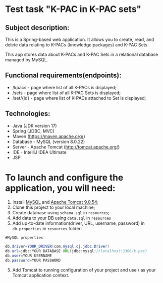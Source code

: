 # Test task "K-PAC in K-PAC sets"

## Subject description:
This is a Spring-based web application. It allows you to create, read, and delete data relating to K-PACs (knowledge packages) and K-PAC Sets.

This app stores data about K-PACs and K-PAC Sets in a relational database managed by MySQL.

## Functional requirements(endpoints):
- /kpacs - page where list of all K-PACs is displayed;
- /sets - page where list of all K-PAC Sets is displayed;
- /set/{id} - page where list of K-PACs attached to Set is displayed;

## Technologies:
- Java (JDK version 17)
- Spring (JDBC, MVC)
- Maven (https://maven.apache.org/)
- Database - MySQL (version 8.0.22)
- Server - Apache Tomcat (http://tomcat.apache.org/)
- IDE - IntelliJ IDEA Ultimate
- JSP

# To launch and configure the application, you will need:
1. Install [MySQL](https://dev.mysql.com/downloads/) and [Apache Tomcat 9.0.54](https://tomcat.apache.org/download-90.cgi);
2. Clone this project to your local machine;
3. Create database using ```schema.sql``` in ```resources```;
4. Add data to your DB using ```data.sql``` in ```resources```
5. Add up-to-date information(driver, URL, username, password) in ```db.properties``` in ```resources``` folder:
``` java
#MySQL properties

db.driver=YOUR_DRIVER(com.mysql.cj.jdbc.Driver)
db.url=jdbc:YOUR DATABASE URL(jdbc:mysql://localhost:3306/k-pac)
db.user=YOUR USERNAME
db.password=YOUR PASSWORD
```
5. Add Tomcat to running configuration of your project and use / as your Tomcat application context.
